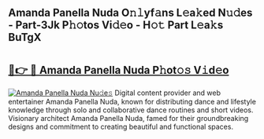## Amanda Panella Nuda O𝚗𝚕yf𝚊ns L𝚎a𝚔ed N𝚞𝚍es - Part-3Jk P𝚑𝚘tos Vi𝚍𝚎o - H𝚘𝚝 Part L𝚎a𝚔s BuTgX

# <h2><a href="http://kf2tsf.oniu.top/?m=Amanda+Panella+Nuda">🔗👉 🔴 Amanda Panella Nuda P𝚑ot𝚘𝚜 V𝚒d𝚎o</a></h2>

[![Amanda Panella Nuda Nu𝚍e𝚜](https://i.imgur.com/0qMVB7G.gif)](http://kf2tsf.oniu.top/?m=Amanda+Panella+Nuda)
Digital content provider and web entertainer Amanda Panella Nuda, known for distributing dance and lifestyle knowledge through solo and collaborative dance routines and short videos. Visionary architect Amanda Panella Nuda, famed for their groundbreaking designs and commitment to creating beautiful and functional spaces.  
